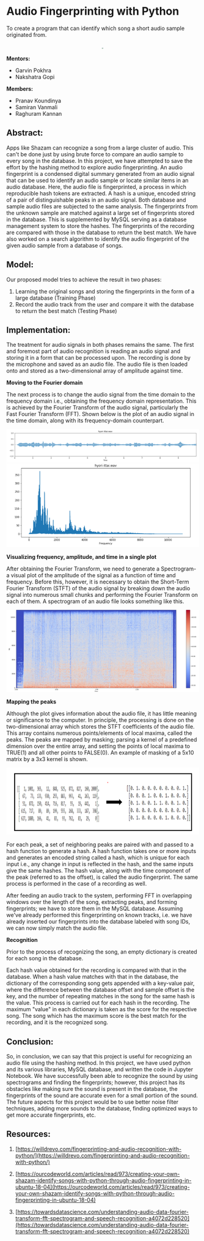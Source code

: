 # **Audio Fingerprinting with Python**

To create a program that can identify which song a short audio sample originated from.

<p align='center'>
<img src="https://github.com/IEEE-NITK/AudioFingerprinting/blob/main/Blog/Images/Thumbnail.png" style="zoom:20%;" />
</p>

**Mentors:**

- Garvin Pokhra
- Nakshatra Gopi

**Members:**

- Pranav Koundinya
- Samiran Vanmali
- Raghuram Kannan

## **Abstract:**

Apps like Shazam can recognize a song from a large cluster of audio. This can&#39;t be done just by using brute force to compare an audio sample to every song in the database. In this project, we have attempted to save the effort by the hashing method to explore audio fingerprinting. An audio fingerprint is a condensed digital summary generated from an audio signal that can be used to identify an audio sample or locate similar items in an audio database. Here, the audio file is fingerprinted, a process in which reproducible hash tokens are extracted. A hash is a unique, encoded string of a pair of distinguishable peaks in an audio signal. Both database and sample audio files are subjected to the same analysis. The fingerprints from the unknown sample are matched against a large set of fingerprints stored in the database. This is supplemented by MySQL serving as a database management system to store the hashes. The fingerprints of the recording are compared with those in the database to return the best match. We have also worked on a search algorithm to identify the audio fingerprint of the given audio sample from a database of songs.

## **Model:**

Our proposed model tries to achieve the result in two phases:

1. Learning the original songs and storing the fingerprints in the form of a large database (Training Phase)
2. Record the audio track from the user and compare it with the database to return the best match (Testing Phase)

## **Implementation:**

The treatment for audio signals in both phases remains the same. The first and foremost part of audio recognition is reading an audio signal and storing it in a form that can be processed upon. The recording is done by the microphone and saved as an audio file. The audio file is then loaded onto and stored as a two-dimensional array of amplitude against time.

**Moving to the Fourier domain**

The next process is to change the audio signal from the time domain to the frequency domain i.e., obtaining the frequency domain representation. This is achieved by the Fourier Transform of the audio signal, particularly the Fast Fourier Transform (FFT). Shown below is the plot of an audio signal in the time domain, along with its frequency-domain counterpart.

<img src="https://github.com/IEEE-NITK/AudioFingerprinting/blob/main/Blog/Images/img1.png" />
<img src="https://github.com/IEEE-NITK/AudioFingerprinting/blob/main/Blog/Images/img2.png" />


**Visualizing frequency, amplitude, and time in a single plot**

After obtaining the Fourier Transform, we need to generate a Spectrogram- a visual plot of the amplitude of the signal as a function of time and frequency. Before this, however, it is necessary to obtain the Short-Term Fourier Transform (STFT) of the audio signal by breaking down the audio signal into numerous small chunks and performing the Fourier Transform on each of them. A spectrogram of an audio file looks something like this.

<img src="https://github.com/IEEE-NITK/AudioFingerprinting/blob/main/Blog/Images/img3.png" />

**Mapping the peaks**

Although the plot gives information about the audio file, it has little meaning or significance to the computer. In principle, the processing is done on the two-dimensional array which stores the STFT coefficients of the audio file. This array contains numerous points/elements of local maxima, called the peaks. The peaks are mapped by masking; parsing a kernel of a predefined dimension over the entire array, and setting the points of local maxima to TRUE(1) and all other points to FALSE(0). An example of masking of a 5x10 matrix by a 3x3 kernel is shown.

<img src="https://github.com/IEEE-NITK/AudioFingerprinting/blob/main/Blog/Images/img4.png" />

For each peak, a set of neighboring peaks are paired with and passed to a hash function to generate a hash. A hash function takes one or more inputs and generates an encoded string called a hash, which is unique for each input i.e., any change in input is reflected in the hash, and the same inputs give the same hashes. The hash value, along with the time component of the peak (referred to as the offset), is called the audio fingerprint. The same process is performed in the case of a recording as well.

After feeding an audio track to the system, performing FFT in overlapping windows over the length of the song, extracting peaks, and forming fingerprints; we have to store them in the MySQL database. Assuming we&#39;ve already performed this fingerprinting on known tracks, i.e. we have already inserted our fingerprints into the database labeled with song IDs, we can now simply match the audio file.

**Recognition**

Prior to the process of recognizing the song, an empty dictionary is created for each song in the database.

Each hash value obtained for the recording is compared with that in the database. When a hash value matches with that in the database, the dictionary of the corresponding song gets appended with a key-value pair, where the difference between the database offset and sample offset is the key, and the number of repeating matches in the song for the same hash is the value. This process is carried out for each hash in the recording. The maximum &quot;value&quot; in each dictionary is taken as the score for the respective song. The song which has the maximum score is the best match for the recording, and it is the recognized song.

## **Conclusion:**

So, in conclusion, we can say that this project is useful for recognizing an audio file using the hashing method. In this project, we have used python and its various libraries, MySQL database, and written the code in Jupyter Notebook. We have successfully been able to recognize the sound by using spectrograms and finding the fingerprints; however, this project has its obstacles like making sure the sound is present in the database, the fingerprints of the sound are accurate even for a small portion of the sound. The future aspects for this project would be to use better noise filter techniques, adding more sounds to the database, finding optimized ways to get more accurate fingerprints, etc.

## **Resources:**

1. [https://willdrevo.com/fingerprinting-and-audio-recognition-with-python/](https://willdrevo.com/fingerprinting-and-audio-recognition-with-python/)

1. [https://ourcodeworld.com/articles/read/973/creating-your-own-shazam-identify-songs-with-python-through-audio-fingerprinting-in-ubuntu-18-04](https://ourcodeworld.com/articles/read/973/creating-your-own-shazam-identify-songs-with-python-through-audio-fingerprinting-in-ubuntu-18-04)
2. [https://towardsdatascience.com/understanding-audio-data-fourier-transform-fft-spectrogram-and-speech-recognition-a4072d228520](https://towardsdatascience.com/understanding-audio-data-fourier-transform-fft-spectrogram-and-speech-recognition-a4072d228520)
